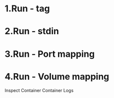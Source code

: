 # 1.Run - tag
# 2.Run - stdin
# 3.Run - Port mapping
# 4.Run - Volume mapping

Inspect Container 
Container Logs 

